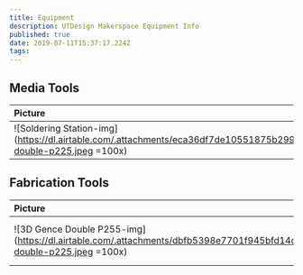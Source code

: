 ```yaml
---
title: Equipment
description: UTDesign Makerspace Equipment Info
published: true
date: 2019-07-11T15:37:17.224Z
tags: 
---
```

## Media Tools
| Picture | Title | Description |
| :------ | :---- | :---------- |
| ![Soldering Station-img](https://dl.airtable.com/.attachments/eca36df7de10551875b29971b8d2148f/acaac890/3dgence-double-p225.jpeg =100x)| Soldering Station | Test | 

## Fabrication Tools
| Picture | Title | Description |
| :------ | :---- | :---------- |
| ![3D Gence Double P255-img](https://dl.airtable.com/.attachments/dbfb5398e7701f945bfd14d81b49f950/af0aa0ae/3dgence-double-p225.jpeg =100x)| 3D Gence Double P255 | Bla Bla Bla | 

